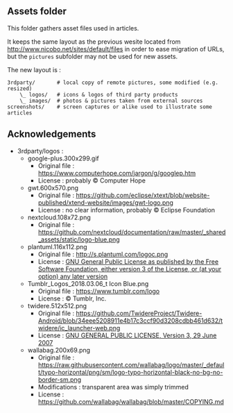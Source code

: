 ## Assets folder

This folder gathers asset files used in articles.

It keeps the same layout as the previous wesite located from http://www.nicobo.net/sites/default/files in order to ease migration of URLs, but the `pictures` subfolder may not be used for new assets.

The new layout is :

    3rdparty/       # local copy of remote pictures, some modified (e.g. resized)
        \_ logos/   # icons & logos of third party products
        \_ images/  # photos & pictures taken from external sources
    screenshots/    # screen captures or alike used to illustrate some articles


## Acknowledgements

- 3rdparty/logos :
    - google-plus.300x299.gif
        - Original file : https://www.computerhope.com/jargon/g/googlep.htm
        - License : probably © Computer Hope
    - gwt.600x570.png
        - Original file : https://github.com/eclipse/xtext/blob/website-published/xtend-website/images/gwt-logo.png
        - License : no clear information, probably © Eclipse Foundation
    - nextcloud.108x72.png
        - Original file : https://github.com/nextcloud/documentation/raw/master/_shared_assets/static/logo-blue.png
    - plantuml.116x112.png
        - Original file : http://s.plantuml.com/logoc.png
        - License : [GNU General Public License as published by the Free Software Foundation, either version 3 of the License, or (at your option) any later version](https://plantuml.com/license)
    - Tumblr_Logos_2018.03.06_t Icon Blue.png
        - Original file : https://www.tumblr.com/logo
        - License : © Tumblr, Inc.
    - twidere.512x512.png
        - Original file : https://github.com/TwidereProject/Twidere-Android/blob/34eee5208911e4b17c3ccf90d3208cdbb461d632/twidere/ic_launcher-web.png
        - License : [GNU GENERAL PUBLIC LICENSE, Version 3, 29 June 2007](https://raw.githubusercontent.com/TwidereProject/Twidere-Android/34eee5208911e4b17c3ccf90d3208cdbb461d632/twidere/COPYING)
    - wallabag.200x69.png
        - Original file : https://raw.githubusercontent.com/wallabag/logo/master/_default/typo-horizontal/png/sm/logo-typo-horizontal-black-no-bg-no-border-sm.png
        - Modifications : transparent area was simply trimmed
        - License : https://github.com/wallabag/wallabag/blob/master/COPYING.md
